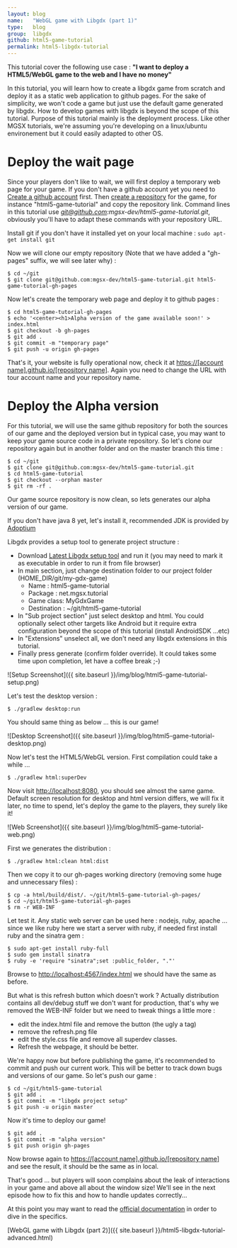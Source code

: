 ```yaml
---
layout: blog
name:   "WebGL game with Libgdx (part 1)"
type:   blog
group:  libgdx
github: html5-game-tutorial
permalink: html5-libgdx-tutorial
---
```


This tutorial cover the following use case : **"I want to deploy a HTML5/WebGL game to the web and I have no money"**

In this tutorial, you will learn how to create a libgdx game from scratch and deploy it as a static web application to github pages. For the sake of simplicity, we won't code a game but just use the default game generated by libgdx. How to develop games with libgdx is beyond the scope of this tutorial. Purpose of this tutorial mainly is the deployment process. 
Like other MGSX tutorials, we're assuming you're developing on a linux/ubuntu environement but it could easily adapted to other OS.


# Deploy the wait page

Since your players don't like to wait, we will first deploy a temporary web page for your game. 
If you don't have a github account yet you need to [Create a github account](https://github.com) first.
Then [create a repository](https://github.com/new) for the game, for instance "html5-game-tutorial"
and copy the repository link. Command lines in this tutorial use *git@github.com:mgsx-dev/html5-game-tutorial.git*, obviously you'll have to adapt these commands with your repository URL.

Install git if you don't have it installed yet on your local machine : `sudo apt-get install git`

Now we will clone our empty repository (Note that we have added a "gh-pages" suffix, we will see later why) :

	$ cd ~/git
	$ git clone git@github.com:mgsx-dev/html5-game-tutorial.git html5-game-tutorial-gh-pages


Now let's create the temporary web page and deploy it to github pages :

	$ cd html5-game-tutorial-gh-pages
	$ echo '<center><h1>Alpha version of the game available soon!' > index.html
	$ git checkout -b gh-pages
	$ git add .
	$ git commit -m "temporary page"
	$ git push -u origin gh-pages

That's it, your website is fully operational now, check it at [https://[account name].github.io/[repository name]](https://mgsx-dev.github.io/html5-game-tutorial). Again you need to change the URL with tour account name and your repository name.


# Deploy the Alpha version

For this tutorial, we will use the same github repository for both the sources of our game and the deployed version but in typical case, you may want to keep your game source code in a private repository.
So let's clone our repository again but in another folder and on the master branch this time :

	$ cd ~/git
	$ git clone git@github.com:mgsx-dev/html5-game-tutorial.git
	$ cd html5-game-tutorial
	$ git checkout --orphan master
	$ git rm -rf .

Our game source repository is now clean, so lets generates our alpha version of our game.

If you don't have java 8 yet, let's install it, recommended JDK is provided by [Adoptium](https://adoptium.net/?variant=openjdk8&jvmVariant=hotspot)

Libgdx provides a setup tool to generate project structure :

* Download [Latest Libgdx setup tool](https://libgdx.com/assets/downloads/legacy_setup/gdx-setup_latest.jar) and run it (you may need to mark it as executable in order to run it from file browser)
* In main section, just change destination folder to our project folder (HOME_DIR/git/my-gdx-game)
  * Name : html5-game-tutorial
  * Package : net.mgsx.tutorial
  * Game class: MyGdxGame
  * Destination : ~/git/html5-game-tutorial
* In "Sub project section" just select desktop and html. You could optionally select other targets like Android but it require extra configuration beyond the scope of this tutorial (install AndroidSDK ...etc)
* In "Extensions" unselect all, we don't need any libgdx extensions in this tutorial.
* Finally press generate (confirm folder override). It could takes some time upon completion, let have a coffee break ;-)

![Setup Screenshot]({{ site.baseurl }}/img/blog/html5-game-tutorial-setup.png)

Let's test the desktop version : 

	$ ./gradlew desktop:run

You should same thing as below ... this is our game!

![Desktop Screenshot]({{ site.baseurl }}/img/blog/html5-game-tutorial-desktop.png)


Now let's test the HTML5/WebGL version. First compilation could take a while ...

	$ ./gradlew html:superDev


Now visit [http://localhost:8080](http://localhost:8080), you should see almost the same game. Default screen resolution for desktop and html version differs, we will fix it later, no time to spend, let's deploy the game to the players, they surely like it!

![Web Screenshot]({{ site.baseurl }}/img/blog/html5-game-tutorial-web.png)


First we generates the distribution :

	$ ./gradlew html:clean html:dist

Then we copy it to our gh-pages working directory (removing some huge and unnecessary files) :

	$ cp -a html/build/dist/. ~/git/html5-game-tutorial-gh-pages/
	$ cd ~/git/html5-game-tutorial-gh-pages
	$ rm -r WEB-INF

Let test it. Any static web server can be used here : nodejs, ruby, apache ... since we like ruby here we start a server with ruby, if needed first install ruby and the sinatra gem :

	$ sudo apt-get install ruby-full
	$ sudo gem install sinatra
	$ ruby -e 'require "sinatra";set :public_folder, "."'


Browse to [http://localhost:4567/index.html](http://localhost:4567/index.html) we should have the same as before.

But what is this refresh button which doesn't work ? Actually distribution contains all dev/debug stuff we don't want for production, that's why we removed the WEB-INF folder but we need to tweak things a little more :

* edit the index.html file and remove the button (the ugly a tag)
* remove the refresh.png file
* edit the style.css file and remove all superdev classes.
* Refresh the webpage, it should be better.

We're happy now but before publishing the game, it's recommended to commit and push our current work. This will be better to track down bugs and versions of our game.
So let's push our game :

	$ cd ~/git/html5-game-tutorial
	$ git add .
	$ git commit -m "libgdx project setup"
	$ git push -u origin master


Now it's time to deploy our game!

	$ git add .
	$ git commit -m "alpha version"
	$ git push origin gh-pages

Now browse again to [https://[account name].github.io/[repository name]](https://mgsx-dev.github.io/html5-game-tutorial) and see the result, it should be the same as in local. 

That's good ... but players will soon complains about the leak of interactions in your game and above all about the window size! 
We'll see in the next episode how to fix this and how to handle updates correctly...

At this point you may want to read the [official documentation](https://libgdx.com/wiki/html5-backend-and-gwt-specifics) in order to dive in the specifics.

[WebGL game with Libgdx (part 2)]({{ site.baseurl }}/html5-libgdx-tutorial-advanced.html)
